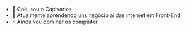 - 👋 Coé, sou o Capivarios
- 🌱 Atualmente aprendendo uns negócio ai das internet em Front-End
- ⚡ Ainda vou dominar os compiuter

<!---
Capivarios/Capivarios is a ✨ special ✨ repository because its `README.md` (this file) appears on your GitHub profile.
You can click the Preview link to take a look at your changes.
--->
